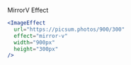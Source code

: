 MirrorV Effect

```jsx
<ImageEffect
  url="https://picsum.photos/900/300"
  effect="mirror-v"
  width="900px"
  height="300px"
/>
```
